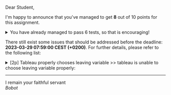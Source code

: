 Dear Student,

I'm happy to announce that you've managed to get **8** out of 10 points for this assignment.
<details><summary>You have already managed to pass 6 tests, so that is encouraging!</summary>&emsp;☑&nbsp;[1p] Tableau properly determines optimal solutions<br>&emsp;☑&nbsp;[1p] Tableau properly chooses entering variable<br>&emsp;☑&nbsp;[1p] Tableau properly checking if unbounded<br>&emsp;☑&nbsp;[3p] Tableau properly pivots<br>&emsp;☑&nbsp;[1p] Example 02 finds correct solution<br>&emsp;☑&nbsp;[1p] Example 03 finds unbounded problem</details>

There still exist some issues that should be addressed before the deadline: **2023-03-29 07:59:00 CEST (+0200)**. For further details, please refer to the following list:

<details><summary>[2p] Tableau properly chooses leaving variable &gt;&gt; tableau is unable to choose leaving variable properly:</summary>- for column [2, 6, 4] and bounds column [2, 14, 14] it should've returned 1, instead it has produced 2</details>

-----------
I remain your faithful servant\
_Bobot_
